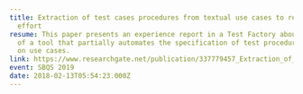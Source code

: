 ```yaml
---
title: Extraction of test cases procedures from textual use cases to reduce test
  effort
resume: This paper presents an experience report in a Test Factory about the use
  of a tool that partially automates the specification of test procedures based
  on use cases.
link: https://www.researchgate.net/publication/337779457_Extraction_of_test_cases_procedures_from_textual_use_cases_to_reduce_test_effort_Test_Factory_Experience_Report
event: SBQS 2019
date: 2018-02-13T05:54:23.000Z
---
```

